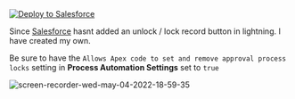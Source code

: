 <a href="https://githubsfdeploy.herokuapp.com">
  <img alt="Deploy to Salesforce"
       src="https://raw.githubusercontent.com/afawcett/githubsfdeploy/master/deploy.png">
</a>

Since [Salesforce]( https://github.com/salesforce ) hasnt added an unlock / lock record button in lightning. I have created my own.

Be sure to have the ```Allows Apex code to set and remove approval process locks``` setting in **Process Automation Settings** set to ```true```

![screen-recorder-wed-may-04-2022-18-59-35](https://user-images.githubusercontent.com/36901822/166838897-0b7eae9e-0881-4594-a247-117f816d19c8.gif)
